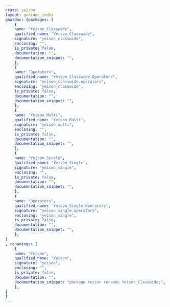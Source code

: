 ```yaml
---
crate: yeison
layout: gnatdoc_index
gnatdoc: {packages: [
    {
    name: "Yeison_Classwide",
    qualified_name: "Yeison_Classwide",
    signature: "yeison_classwide",
    enclosing: "",
    is_private: false,
    documentation: "",
    documentation_snippet: "",
    },
    {
    name: "Operators",
    qualified_name: "Yeison_Classwide.Operators",
    signature: "yeison_classwide.operators",
    enclosing: "yeison_classwide",
    is_private: false,
    documentation: "",
    documentation_snippet: "",
    },
    {
    name: "Yeison_Multi",
    qualified_name: "Yeison_Multi",
    signature: "yeison_multi",
    enclosing: "",
    is_private: false,
    documentation: "",
    documentation_snippet: "",
    },
    {
    name: "Yeison_Single",
    qualified_name: "Yeison_Single",
    signature: "yeison_single",
    enclosing: "",
    is_private: false,
    documentation: "",
    documentation_snippet: "",
    },
    {
    name: "Operators",
    qualified_name: "Yeison_Single.Operators",
    signature: "yeison_single.operators",
    enclosing: "yeison_single",
    is_private: false,
    documentation: "",
    documentation_snippet: "",
    },
]
, renamings: [
    {
    name: "Yeison",
    qualified_name: "Yeison",
    signature: "yeison",
    enclosing: "",
    is_private: false,
    documentation: "",
    documentation_snippet: "package Yeison renames Yeison_Classwide;",
    },
]
}
---
```


